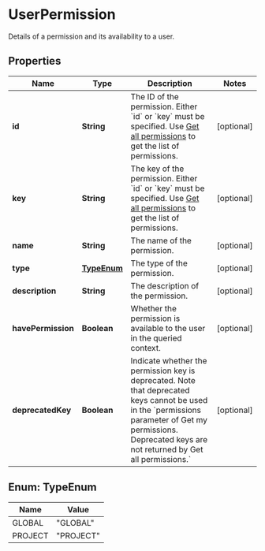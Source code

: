 

# UserPermission

Details of a permission and its availability to a user.

## Properties

| Name | Type | Description | Notes |
|------------ | ------------- | ------------- | -------------|
|**id** | **String** | The ID of the permission. Either &#x60;id&#x60; or &#x60;key&#x60; must be specified. Use [Get all permissions](#api-rest-api-3-permissions-get) to get the list of permissions. |  [optional] |
|**key** | **String** | The key of the permission. Either &#x60;id&#x60; or &#x60;key&#x60; must be specified. Use [Get all permissions](#api-rest-api-3-permissions-get) to get the list of permissions. |  [optional] |
|**name** | **String** | The name of the permission. |  [optional] |
|**type** | [**TypeEnum**](#TypeEnum) | The type of the permission. |  [optional] |
|**description** | **String** | The description of the permission. |  [optional] |
|**havePermission** | **Boolean** | Whether the permission is available to the user in the queried context. |  [optional] |
|**deprecatedKey** | **Boolean** | Indicate whether the permission key is deprecated. Note that deprecated keys cannot be used in the &#x60;permissions parameter of Get my permissions. Deprecated keys are not returned by Get all permissions.&#x60; |  [optional] |



## Enum: TypeEnum

| Name | Value |
|---- | -----|
| GLOBAL | &quot;GLOBAL&quot; |
| PROJECT | &quot;PROJECT&quot; |



